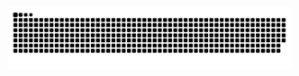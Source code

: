 ![Snake animation](https://github.com/Kana0o0/Kana0o0/blob/output/github-contribution-grid-snake.svg)
